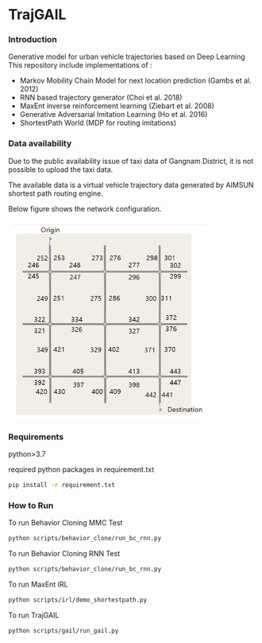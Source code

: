# TrajGAIL

### Introduction
Generative model for urban vehicle trajectories based on Deep Learning 
This repository include implementations of :
 - Markov Mobility Chain Model for next location prediction (Gambs et al. 2012)
 - RNN based trajectory generator (Choi et al. 2018) 
 - MaxEnt inverse reinforcement learning (Ziebart et al. 2008)
 - Generative Adversarial Imitation Learning (Ho et al. 2016)
 - ShortestPath World (MDP for routing imitations)
 
### Data availability
Due to the public availability issue of taxi data of Gangnam District, it is not possible to upload the taxi data. 

The available data is a virtual vehicle trajectory data generated by AIMSUN shortest path routing engine.

Below figure shows the network configuration.

<img src="./img/network.jpg" width="400" height="400">


### Requirements
python>3.7

required python packages in requirement.txt

<Bash terminal>
 
```bash
pip install -r requirement.txt
```


### How to Run

<Bash terminal>

To run Behavior Cloning MMC Test

```bash
python scripts/behavior_clone/run_bc_rnn.py
```

To run Behavior Cloning RNN Test

```bash
python scripts/behavior_clone/run_bc_rnn.py
```


To run MaxEnt IRL

```bash
python scripts/irl/demo_shortestpath.py
```


To run TrajGAIL

```bash
python scripts/gail/run_gail.py
```


